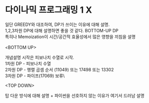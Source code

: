# 다이나믹 프로그래밍 1 X

일단 GREEDY와 대조하여, DP가 쓰이는 이유에 대해 설명.\
1,2,3차원 DP에 대해 설명하면 좋을 것 같다. BOTTOM-UP DP\
특히나 Memoization이 시간/공간적 효율성에서 많은 영향을 끼침을 설명\
\
\<BOTTOM UP>

개념설명 시작은 피보나치 수열로  시작.\
1차원 DP - 피보나치 수열\
2차원 DP - 행렬 곱셈 순서 (11049) 또는 17498 또는  13302\
3차원 DP - 파이프(17069) 보류\


\<TOP DOWN>

탑 다운 방식에 대해 설명 + 파이썬을 선호하지 않는 이유가 여기서 드러남 설명
